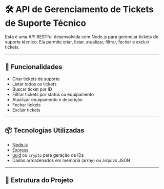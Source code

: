 # 🛠️ API de Gerenciamento de Tickets de Suporte Técnico

Esta é uma API RESTful desenvolvida com Node.js para gerenciar tickets de suporte técnico. Ela permite criar, listar, atualizar, filtrar, fechar e excluir tickets.

---

## 🚀 Funcionalidades

- Criar tickets de suporte
- Listar todos os tickets
- Buscar ticket por ID
- Filtrar tickets por status ou equipamento
- Atualizar equipamento e descrição
- Fechar tickets
- Excluir tickets

---

## 📦 Tecnologias Utilizadas

- [Node.js](https://nodejs.org/)
- [Express](https://expressjs.com/)
- [uuid](https://www.npmjs.com/package/uuid) ou `crypto` para geração de IDs
- Dados armazenados em memória (array) ou arquivo JSON

---

## 📁 Estrutura do Projeto
